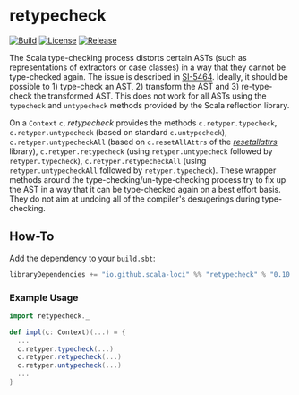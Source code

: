 # retypecheck


[![Build](https://img.shields.io/github/actions/workflow/status/scala-loci/retypecheck/build.yml?branch=master&label=build&logo=GitHub&logoColor=lightgray&style=for-the-badge)](https://github.com/scala-loci/retypecheck/actions/workflows/build.yml)
[![License](https://img.shields.io/github/license/scala-loci/retypecheck?label=license&logo=Open%20Source%20Initiative&logoColor=silver&style=for-the-badge)](https://github.com/scala-loci/retypecheck/blob/master/LICENSE)
[![Release](https://img.shields.io/maven-central/v/io.github.scala-loci/retypecheck_2.13?label=release&logo=Apache%20Maven&logoColor=lightgray&color=blue&style=for-the-badge)](https://search.maven.org/search?q=g:io.github.scala-loci%20a:retypecheck*)


The Scala type-checking process distorts certain ASTs (such as representations
of extractors or case classes) in a way that they cannot be type-checked again.
The issue is described in [SI-5464](http://issues.scala-lang.org/browse/SI-5464).
Ideally, it should be possible to 1) type-check an AST, 2) transform the AST and
3) re-type-check the transformed AST. This does not work for all ASTs using the
`typecheck` and `untypecheck` methods provided by the Scala reflection library.

On a `Context` `c`, *retypecheck* provides the methods `c.retyper.typecheck`,
`c.retyper.untypecheck` (based on standard `c.untypecheck`),
`c.retyper.untypecheckAll` (based on `c.resetAllAttrs` of the
*[resetallattrs](http://github.com/scalamacros/resetallattrs)* library),
`c.retyper.retypecheck` (using `retyper.untypecheck` followed by
`retyper.typecheck`), `c.retyper.retypecheckAll` (using `retyper.untypecheckAll`
followed by `retyper.typecheck`). These wrapper methods around the
type-checking/un-type-checking process try to fix up the AST in a way that it
can be type-checked again on a best effort basis. They do not aim at undoing all
of the compiler's desugerings during type-checking.

## How-To

Add the dependency to your `build.sbt`:

```scala
libraryDependencies += "io.github.scala-loci" %% "retypecheck" % "0.10.0"
```

### Example Usage

```scala
import retypecheck._

def impl(c: Context)(...) = {
  ...
  c.retyper.typecheck(...)
  c.retyper.retypecheck(...)
  c.retyper.untypecheck(...)
  ...
}
```
